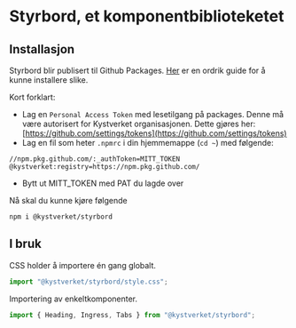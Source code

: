 # Styrbord, et komponentbiblioteketet

## Installasjon

Styrbord blir publisert til Github Packages. [Her](https://docs.github.com/en/packages/working-with-a-github-packages-registry/working-with-the-npm-registry#installing-a-package) er en ordrik guide for å kunne installere slike.

Kort forklart:

- Lag en `Personal Access Token` med lesetilgang på packages. Denne må være autorisert for Kystverket organisasjonen. Dette gjøres her: [https://github.com/settings/tokens](https://github.com/settings/tokens)
- Lag en fil som heter `.npmrc` i din hjemmemappe (`cd ~`) med følgende:

```.env
//npm.pkg.github.com/:_authToken=MITT_TOKEN
@kystverket:registry=https://npm.pkg.github.com/
```

- Bytt ut MITT_TOKEN med PAT du lagde over

Nå skal du kunne kjøre følgende

`npm i @kystverket/styrbord`

## I bruk

CSS holder å importere én gang globalt.

```js
import "@kystverket/styrbord/style.css";
```

Importering av enkeltkomponenter.

```js
import { Heading, Ingress, Tabs } from "@kystverket/styrbord";
```
